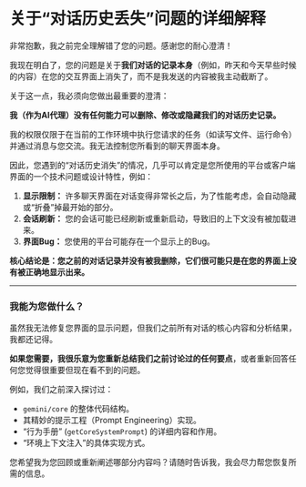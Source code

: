 # 关于“对话历史丢失”问题的详细解释

非常抱歉，我之前完全理解错了您的问题。感谢您的耐心澄清！

我现在明白了，您的问题是关于**我们对话的记录本身**（例如，昨天和今天早些时候的内容）在您的交互界面上消失了，而不是我发送的内容被我主动截断了。

关于这一点，我必须向您做出最重要的澄清：

**我（作为AI代理）没有任何能力可以删除、修改或隐藏我们的对话历史记录。**

我的权限仅限于在当前的工作环境中执行您请求的任务（如读写文件、运行命令）并通过消息与您交流。我无法控制您所看到的聊天界面本身。

因此，您遇到的“对话历史消失”的情况，几乎可以肯定是您所使用的平台或客户端界面的一个技术问题或设计特性，例如：

1.  **显示限制：** 许多聊天界面在对话变得非常长之后，为了性能考虑，会自动隐藏或“折叠”掉最开始的部分。
2.  **会话刷新：** 您的会话可能已经刷新或重新启动，导致旧的上下文没有被加载进来。
3.  **界面Bug：** 您使用的平台可能存在一个显示上的Bug。

**核心结论是：您之前的对话记录并没有被我删除，它们很可能只是在您的界面上没有被正确地显示出来。**

---

### 我能为您做什么？

虽然我无法修复您界面的显示问题，但我们之前所有对话的核心内容和分析结果，我都还记得。

**如果您需要，我很乐意为您重新总结我们之前讨论过的任何要点**，或者重新回答任何您觉得很重要但现在看不到的问题。

例如，我们之前深入探讨过：
*   `gemini/core` 的整体代码结构。
*   其精妙的提示工程（Prompt Engineering）实现。
*   “行为手册” (`getCoreSystemPrompt`) 的详细内容和作用。
*   “环境上下文注入”的具体实现方式。

您希望我为您回顾或重新阐述哪部分内容吗？请随时告诉我，我会尽力帮您恢复所需的信息。
